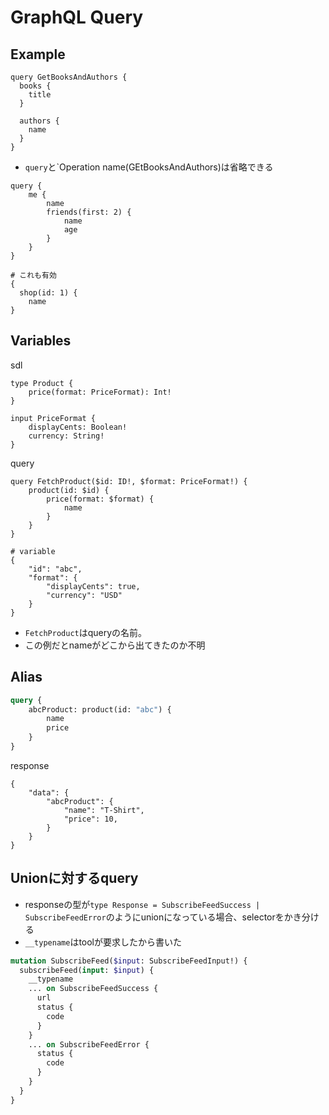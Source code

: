 # GraphQL Query

## Example


```
query GetBooksAndAuthors {
  books {
    title
  }

  authors {
    name
  }
}
```

* `query`と`Operation name(GEtBooksAndAuthors)は省略できる

```
query { 
    me {
        name
        friends(first: 2) {
            name
            age
        } 
    }
}
```

```
# これも有効
{
  shop(id: 1) {
    name 
}
```

## Variables

sdl
```
type Product {
    price(format: PriceFormat): Int!
}

input PriceFormat {
    displayCents: Boolean!
    currency: String!
}
```

query
```
query FetchProduct($id: ID!, $format: PriceFormat!) {
    product(id: $id) {
        price(format: $format) {
            name
        } 
    }
}

# variable
{
    "id": "abc",
    "format": {
        "displayCents": true,
        "currency": "USD"
    }
}
```

* `FetchProduct`はqueryの名前。
* この例だとnameがどこから出てきたのか不明

## Alias

```graphql
query {
    abcProduct: product(id: "abc") {
        name
        price
    } 
}
```
response

```
{
    "data": {
        "abcProduct": {
            "name": "T-Shirt",
            "price": 10,
        } 
    }
}
```

## Unionに対するquery

* responseの型が`type Response = SubscribeFeedSuccess | SubscribeFeedError`のようにunionになっている場合、selectorをかき分ける
* `__typename`はtoolが要求したから書いた

```graphql
mutation SubscribeFeed($input: SubscribeFeedInput!) {
  subscribeFeed(input: $input) {
    __typename
    ... on SubscribeFeedSuccess {
      url
      status {
        code
      }
    }
    ... on SubscribeFeedError {
      status {
        code
      }
    }
  }
}
```
